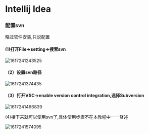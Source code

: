 

# Intellij Idea

### 配置svn

略过软件安装,只说配置

#### (1)打开File->setting->搜索svn

![1617241243525](https://pzy-images.oss-cn-hangzhou.aliyuncs.com/img/202205271119908.png)

#### （2）设置svn路径

![1617241374435](https://pzy-images.oss-cn-hangzhou.aliyuncs.com/img/202205271119935.png)

#### （3）打开VSC->enable version control integration,选择Subversion

![1617241466839](https://pzy-images.oss-cn-hangzhou.aliyuncs.com/img/202205271119938.png)

(4)接下来就可以使用svn了,具体使用步骤不在本教程中一一赘述

![1617241574095](https://pzy-images.oss-cn-hangzhou.aliyuncs.com/img/202205271119862.png)